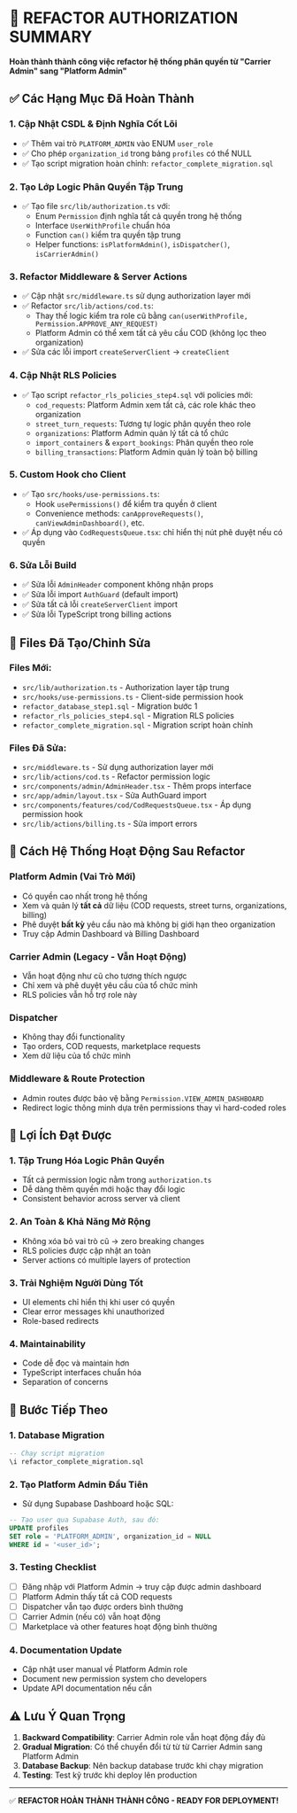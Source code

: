 # 🔄 REFACTOR AUTHORIZATION SUMMARY

**Hoàn thành thành công việc refactor hệ thống phân quyền từ "Carrier Admin" sang "Platform Admin"**

## ✅ Các Hạng Mục Đã Hoàn Thành

### 1. **Cập Nhật CSDL & Định Nghĩa Cốt Lõi**
- ✅ Thêm vai trò `PLATFORM_ADMIN` vào ENUM `user_role`
- ✅ Cho phép `organization_id` trong bảng `profiles` có thể NULL
- ✅ Tạo script migration hoàn chỉnh: `refactor_complete_migration.sql`

### 2. **Tạo Lớp Logic Phân Quyền Tập Trung**
- ✅ Tạo file `src/lib/authorization.ts` với:
  - Enum `Permission` định nghĩa tất cả quyền trong hệ thống
  - Interface `UserWithProfile` chuẩn hóa
  - Function `can()` kiểm tra quyền tập trung
  - Helper functions: `isPlatformAdmin()`, `isDispatcher()`, `isCarrierAdmin()`

### 3. **Refactor Middleware & Server Actions**
- ✅ Cập nhật `src/middleware.ts` sử dụng authorization layer mới
- ✅ Refactor `src/lib/actions/cod.ts`:
  - Thay thế logic kiểm tra role cũ bằng `can(userWithProfile, Permission.APPROVE_ANY_REQUEST)`
  - Platform Admin có thể xem tất cả yêu cầu COD (không lọc theo organization)
- ✅ Sửa các lỗi import `createServerClient` → `createClient`

### 4. **Cập Nhật RLS Policies**
- ✅ Tạo script `refactor_rls_policies_step4.sql` với policies mới:
  - `cod_requests`: Platform Admin xem tất cả, các role khác theo organization
  - `street_turn_requests`: Tương tự logic phân quyền theo role
  - `organizations`: Platform Admin quản lý tất cả tổ chức
  - `import_containers` & `export_bookings`: Phân quyền theo role
  - `billing_transactions`: Platform Admin quản lý toàn bộ billing

### 5. **Custom Hook cho Client**
- ✅ Tạo `src/hooks/use-permissions.ts`:
  - Hook `usePermissions()` để kiểm tra quyền ở client
  - Convenience methods: `canApproveRequests()`, `canViewAdminDashboard()`, etc.
- ✅ Áp dụng vào `CodRequestsQueue.tsx`: chỉ hiển thị nút phê duyệt nếu có quyền

### 6. **Sửa Lỗi Build**
- ✅ Sửa lỗi `AdminHeader` component không nhận props
- ✅ Sửa lỗi import `AuthGuard` (default import)
- ✅ Sửa tất cả lỗi `createServerClient` import
- ✅ Sửa lỗi TypeScript trong billing actions

## 📁 Files Đã Tạo/Chỉnh Sửa

### Files Mới:
- `src/lib/authorization.ts` - Authorization layer tập trung
- `src/hooks/use-permissions.ts` - Client-side permission hook
- `refactor_database_step1.sql` - Migration bước 1
- `refactor_rls_policies_step4.sql` - Migration RLS policies
- `refactor_complete_migration.sql` - Migration script hoàn chỉnh

### Files Đã Sửa:
- `src/middleware.ts` - Sử dụng authorization layer mới
- `src/lib/actions/cod.ts` - Refactor permission logic
- `src/components/admin/AdminHeader.tsx` - Thêm props interface
- `src/app/admin/layout.tsx` - Sửa AuthGuard import
- `src/components/features/cod/CodRequestsQueue.tsx` - Áp dụng permission hook
- `src/lib/actions/billing.ts` - Sửa import errors

## 🔧 Cách Hệ Thống Hoạt Động Sau Refactor

### **Platform Admin (Vai Trò Mới)**
- Có quyền cao nhất trong hệ thống
- Xem và quản lý **tất cả** dữ liệu (COD requests, street turns, organizations, billing)
- Phê duyệt **bất kỳ** yêu cầu nào mà không bị giới hạn theo organization
- Truy cập Admin Dashboard và Billing Dashboard

### **Carrier Admin (Legacy - Vẫn Hoạt Động)**
- Vẫn hoạt động như cũ cho tương thích ngược
- Chỉ xem và phê duyệt yêu cầu của tổ chức mình
- RLS policies vẫn hỗ trợ role này

### **Dispatcher**
- Không thay đổi functionality
- Tạo orders, COD requests, marketplace requests
- Xem dữ liệu của tổ chức mình

### **Middleware & Route Protection**
- Admin routes được bảo vệ bằng `Permission.VIEW_ADMIN_DASHBOARD`
- Redirect logic thông minh dựa trên permissions thay vì hard-coded roles

## 🎯 Lợi Ích Đạt Được

### **1. Tập Trung Hóa Logic Phân Quyền**
- Tất cả permission logic nằm trong `authorization.ts`
- Dễ dàng thêm quyền mới hoặc thay đổi logic
- Consistent behavior across server và client

### **2. An Toàn & Khả Năng Mở Rộng**
- Không xóa bỏ vai trò cũ → zero breaking changes
- RLS policies được cập nhật an toàn
- Server actions có multiple layers of protection

### **3. Trải Nghiệm Người Dùng Tốt**
- UI elements chỉ hiển thị khi user có quyền
- Clear error messages khi unauthorized
- Role-based redirects

### **4. Maintainability**
- Code dễ đọc và maintain hơn
- TypeScript interfaces chuẩn hóa
- Separation of concerns

## 🚀 Bước Tiếp Theo

### **1. Database Migration** 
```sql
-- Chạy script migration
\i refactor_complete_migration.sql
```

### **2. Tạo Platform Admin Đầu Tiên**
- Sử dụng Supabase Dashboard hoặc SQL:
```sql
-- Tạo user qua Supabase Auth, sau đó:
UPDATE profiles 
SET role = 'PLATFORM_ADMIN', organization_id = NULL 
WHERE id = '<user_id>';
```

### **3. Testing Checklist**
- [ ] Đăng nhập với Platform Admin → truy cập được admin dashboard
- [ ] Platform Admin thấy tất cả COD requests
- [ ] Dispatcher vẫn tạo được orders bình thường  
- [ ] Carrier Admin (nếu có) vẫn hoạt động
- [ ] Marketplace và other features hoạt động bình thường

### **4. Documentation Update**
- Cập nhật user manual về Platform Admin role
- Document new permission system cho developers
- Update API documentation nếu cần

## ⚠️ Lưu Ý Quan Trọng

1. **Backward Compatibility**: Carrier Admin role vẫn hoạt động đầy đủ
2. **Gradual Migration**: Có thể chuyển đổi từ từ từ Carrier Admin sang Platform Admin
3. **Database Backup**: Nên backup database trước khi chạy migration
4. **Testing**: Test kỹ trước khi deploy lên production

---

✅ **REFACTOR HOÀN THÀNH THÀNH CÔNG - READY FOR DEPLOYMENT!** 
